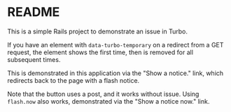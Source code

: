 # README

This is a simple Rails project to demonstrate an issue in Turbo.

If you have an element with `data-turbo-temporary` on a redirect from a GET
request, the element shows the first time, then is removed for all subsequent
times.

This is demonstrated in this application via the "Show a notice." link, which
redirects back to the page with a flash notice.

Note that the button uses a post, and it works without issue. Using `flash.now`
also works, demonstrated via the "Show a notice now." link.
